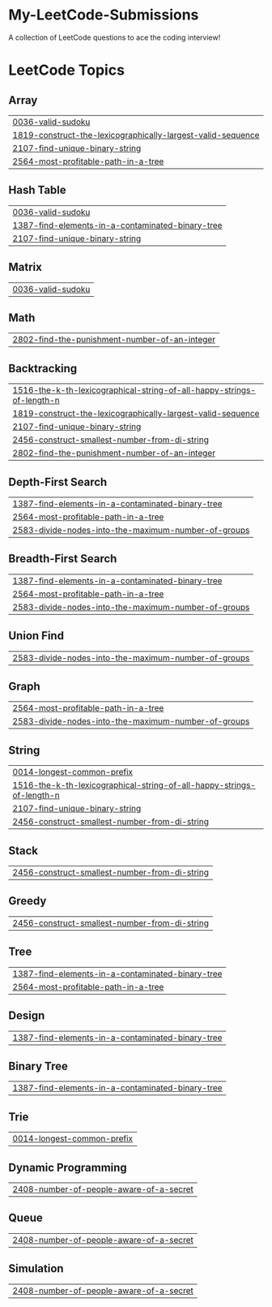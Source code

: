 # My-LeetCode-Submissions
A collection of LeetCode questions to ace the coding interview! 

<!---LeetCode Topics Start-->
# LeetCode Topics
## Array
|  |
| ------- |
| [0036-valid-sudoku](https://github.com/HelmiDev03/My-LeetCode-Submissions/tree/master/0036-valid-sudoku) |
| [1819-construct-the-lexicographically-largest-valid-sequence](https://github.com/HelmiDev03/My-LeetCode-Submissions/tree/master/1819-construct-the-lexicographically-largest-valid-sequence) |
| [2107-find-unique-binary-string](https://github.com/HelmiDev03/My-LeetCode-Submissions/tree/master/2107-find-unique-binary-string) |
| [2564-most-profitable-path-in-a-tree](https://github.com/HelmiDev03/My-LeetCode-Submissions/tree/master/2564-most-profitable-path-in-a-tree) |
## Hash Table
|  |
| ------- |
| [0036-valid-sudoku](https://github.com/HelmiDev03/My-LeetCode-Submissions/tree/master/0036-valid-sudoku) |
| [1387-find-elements-in-a-contaminated-binary-tree](https://github.com/HelmiDev03/My-LeetCode-Submissions/tree/master/1387-find-elements-in-a-contaminated-binary-tree) |
| [2107-find-unique-binary-string](https://github.com/HelmiDev03/My-LeetCode-Submissions/tree/master/2107-find-unique-binary-string) |
## Matrix
|  |
| ------- |
| [0036-valid-sudoku](https://github.com/HelmiDev03/My-LeetCode-Submissions/tree/master/0036-valid-sudoku) |
## Math
|  |
| ------- |
| [2802-find-the-punishment-number-of-an-integer](https://github.com/HelmiDev03/My-LeetCode-Submissions/tree/master/2802-find-the-punishment-number-of-an-integer) |
## Backtracking
|  |
| ------- |
| [1516-the-k-th-lexicographical-string-of-all-happy-strings-of-length-n](https://github.com/HelmiDev03/My-LeetCode-Submissions/tree/master/1516-the-k-th-lexicographical-string-of-all-happy-strings-of-length-n) |
| [1819-construct-the-lexicographically-largest-valid-sequence](https://github.com/HelmiDev03/My-LeetCode-Submissions/tree/master/1819-construct-the-lexicographically-largest-valid-sequence) |
| [2107-find-unique-binary-string](https://github.com/HelmiDev03/My-LeetCode-Submissions/tree/master/2107-find-unique-binary-string) |
| [2456-construct-smallest-number-from-di-string](https://github.com/HelmiDev03/My-LeetCode-Submissions/tree/master/2456-construct-smallest-number-from-di-string) |
| [2802-find-the-punishment-number-of-an-integer](https://github.com/HelmiDev03/My-LeetCode-Submissions/tree/master/2802-find-the-punishment-number-of-an-integer) |
## Depth-First Search
|  |
| ------- |
| [1387-find-elements-in-a-contaminated-binary-tree](https://github.com/HelmiDev03/My-LeetCode-Submissions/tree/master/1387-find-elements-in-a-contaminated-binary-tree) |
| [2564-most-profitable-path-in-a-tree](https://github.com/HelmiDev03/My-LeetCode-Submissions/tree/master/2564-most-profitable-path-in-a-tree) |
| [2583-divide-nodes-into-the-maximum-number-of-groups](https://github.com/HelmiDev03/My-LeetCode-Submissions/tree/master/2583-divide-nodes-into-the-maximum-number-of-groups) |
## Breadth-First Search
|  |
| ------- |
| [1387-find-elements-in-a-contaminated-binary-tree](https://github.com/HelmiDev03/My-LeetCode-Submissions/tree/master/1387-find-elements-in-a-contaminated-binary-tree) |
| [2564-most-profitable-path-in-a-tree](https://github.com/HelmiDev03/My-LeetCode-Submissions/tree/master/2564-most-profitable-path-in-a-tree) |
| [2583-divide-nodes-into-the-maximum-number-of-groups](https://github.com/HelmiDev03/My-LeetCode-Submissions/tree/master/2583-divide-nodes-into-the-maximum-number-of-groups) |
## Union Find
|  |
| ------- |
| [2583-divide-nodes-into-the-maximum-number-of-groups](https://github.com/HelmiDev03/My-LeetCode-Submissions/tree/master/2583-divide-nodes-into-the-maximum-number-of-groups) |
## Graph
|  |
| ------- |
| [2564-most-profitable-path-in-a-tree](https://github.com/HelmiDev03/My-LeetCode-Submissions/tree/master/2564-most-profitable-path-in-a-tree) |
| [2583-divide-nodes-into-the-maximum-number-of-groups](https://github.com/HelmiDev03/My-LeetCode-Submissions/tree/master/2583-divide-nodes-into-the-maximum-number-of-groups) |
## String
|  |
| ------- |
| [0014-longest-common-prefix](https://github.com/HelmiDev03/My-LeetCode-Submissions/tree/master/0014-longest-common-prefix) |
| [1516-the-k-th-lexicographical-string-of-all-happy-strings-of-length-n](https://github.com/HelmiDev03/My-LeetCode-Submissions/tree/master/1516-the-k-th-lexicographical-string-of-all-happy-strings-of-length-n) |
| [2107-find-unique-binary-string](https://github.com/HelmiDev03/My-LeetCode-Submissions/tree/master/2107-find-unique-binary-string) |
| [2456-construct-smallest-number-from-di-string](https://github.com/HelmiDev03/My-LeetCode-Submissions/tree/master/2456-construct-smallest-number-from-di-string) |
## Stack
|  |
| ------- |
| [2456-construct-smallest-number-from-di-string](https://github.com/HelmiDev03/My-LeetCode-Submissions/tree/master/2456-construct-smallest-number-from-di-string) |
## Greedy
|  |
| ------- |
| [2456-construct-smallest-number-from-di-string](https://github.com/HelmiDev03/My-LeetCode-Submissions/tree/master/2456-construct-smallest-number-from-di-string) |
## Tree
|  |
| ------- |
| [1387-find-elements-in-a-contaminated-binary-tree](https://github.com/HelmiDev03/My-LeetCode-Submissions/tree/master/1387-find-elements-in-a-contaminated-binary-tree) |
| [2564-most-profitable-path-in-a-tree](https://github.com/HelmiDev03/My-LeetCode-Submissions/tree/master/2564-most-profitable-path-in-a-tree) |
## Design
|  |
| ------- |
| [1387-find-elements-in-a-contaminated-binary-tree](https://github.com/HelmiDev03/My-LeetCode-Submissions/tree/master/1387-find-elements-in-a-contaminated-binary-tree) |
## Binary Tree
|  |
| ------- |
| [1387-find-elements-in-a-contaminated-binary-tree](https://github.com/HelmiDev03/My-LeetCode-Submissions/tree/master/1387-find-elements-in-a-contaminated-binary-tree) |
## Trie
|  |
| ------- |
| [0014-longest-common-prefix](https://github.com/HelmiDev03/My-LeetCode-Submissions/tree/master/0014-longest-common-prefix) |
## Dynamic Programming
|  |
| ------- |
| [2408-number-of-people-aware-of-a-secret](https://github.com/HelmiDev03/My-LeetCode-Submissions/tree/master/2408-number-of-people-aware-of-a-secret) |
## Queue
|  |
| ------- |
| [2408-number-of-people-aware-of-a-secret](https://github.com/HelmiDev03/My-LeetCode-Submissions/tree/master/2408-number-of-people-aware-of-a-secret) |
## Simulation
|  |
| ------- |
| [2408-number-of-people-aware-of-a-secret](https://github.com/HelmiDev03/My-LeetCode-Submissions/tree/master/2408-number-of-people-aware-of-a-secret) |
<!---LeetCode Topics End-->

